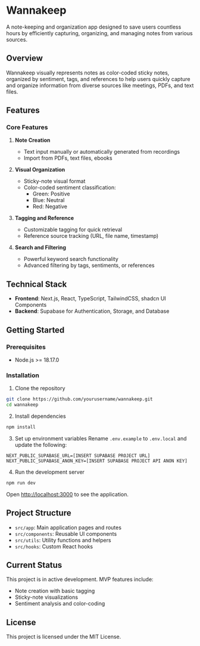 # Wannakeep

A note-keeping and organization app designed to save users countless hours by efficiently capturing, organizing, and managing notes from various sources.

## Overview

Wannakeep visually represents notes as color-coded sticky notes, organized by sentiment, tags, and references to help users quickly capture and organize information from diverse sources like meetings, PDFs, and text files.

## Features

### Core Features
1. **Note Creation**
   - Text input manually or automatically generated from recordings
   - Import from PDFs, text files, ebooks

2. **Visual Organization**
   - Sticky-note visual format
   - Color-coded sentiment classification:
     - Green: Positive
     - Blue: Neutral
     - Red: Negative

3. **Tagging and Reference**
   - Customizable tagging for quick retrieval
   - Reference source tracking (URL, file name, timestamp)

4. **Search and Filtering**
   - Powerful keyword search functionality
   - Advanced filtering by tags, sentiments, or references

## Technical Stack

- **Frontend**: Next.js, React, TypeScript, TailwindCSS, shadcn UI Components
- **Backend**: Supabase for Authentication, Storage, and Database

## Getting Started

### Prerequisites

- Node.js >= 18.17.0

### Installation

1. Clone the repository
```bash
git clone https://github.com/yourusername/wannakeep.git
cd wannakeep
```

2. Install dependencies
```bash
npm install
```

3. Set up environment variables
Rename `.env.example` to `.env.local` and update the following:
```
NEXT_PUBLIC_SUPABASE_URL=[INSERT SUPABASE PROJECT URL]
NEXT_PUBLIC_SUPABASE_ANON_KEY=[INSERT SUPABASE PROJECT API ANON KEY]
```

4. Run the development server
```bash
npm run dev
```

Open [http://localhost:3000](http://localhost:3000) to see the application.

## Project Structure

- `src/app`: Main application pages and routes
- `src/components`: Reusable UI components 
- `src/utils`: Utility functions and helpers
- `src/hooks`: Custom React hooks

## Current Status

This project is in active development. MVP features include:
- Note creation with basic tagging
- Sticky-note visualizations
- Sentiment analysis and color-coding

## License

This project is licensed under the MIT License.
